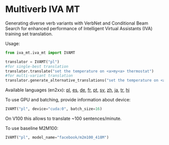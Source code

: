 Multiverb IVA MT
================
Generating diverse verb variants with VerbNet and Conditional Beam Search for enhanced performance of Intelligent Virtual Assistants (IVA) training set translation.

Usage:
```python
from iva_mt.iva_mt import IVAMT

translator = IVAMT("pl")
#for single-best translation
translator.translate("set the temperature on <a>my<a> thermostat")
#for multi-variant translation
translator.generate_alternative_translations("set the temperature on <a>my<a> thermostat")
```
Available languages (en2xx): [pl](https://huggingface.co/cartesinus/iva_mt_wslot-m2m100_418M-en-pl), [es](https://huggingface.co/cartesinus/iva_mt_wslot-m2m100_418M-en-es), [de](https://huggingface.co/cartesinus/iva_mt_wslot-m2m100_418M-en-de), [fr](https://huggingface.co/cartesinus/iva_mt_wslot-m2m100_418M-en-fr), [pt](https://huggingface.co/cartesinus/iva_mt_wslot-m2m100_418M-en-pt), [sv](https://huggingface.co/cartesinus/iva_mt_wslot-m2m100_418M-en-sv), [zh](https://huggingface.co/cartesinus/iva_mt_wslot-m2m100_418M-en-zh), [ja](https://huggingface.co/cartesinus/iva_mt_wslot-m2m100_418M-en-ja), [tr](https://huggingface.co/cartesinus/iva_mt_wslot-m2m100_418M-en-tr), [hi](https://huggingface.co/cartesinus/iva_mt_wslot-m2m100_418M-en-hi)

To use GPU and batching, provide information about device:
```python
IVAMT("pl", device="cuda:0", batch_size=16)
```
On V100 this allows to translate ~100 sentences/minute.

To use baseline M2M100:
```python
IVAMT("pl", model_name="facebook/m2m100_418M")
```
